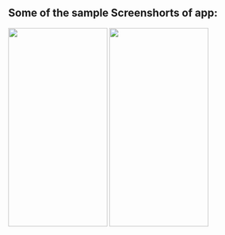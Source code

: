 ## Some of the sample Screenshorts of app:
<img src="https://github.com/RagulParajuli/Tip-Calculator/assets/117198787/b20bffa6-f390-4b14-99a3-6fc72613aec2"  height="400" width="200" />
<img src="https://github.com/RagulParajuli/Tip-Calculator/assets/117198787/a86733b0-4365-42e9-9892-96cad152fa53" height="400" width="200" />
